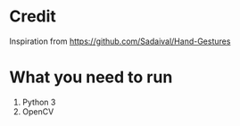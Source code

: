 # Credit

Inspiration from https://github.com/Sadaival/Hand-Gestures

# What you need to run

1) Python 3
2) OpenCV
